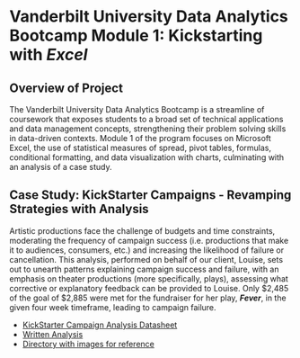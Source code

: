 # **Vanderbilt University Data Analytics Bootcamp Module 1: Kickstarting with _Excel_**

## Overview of Project
 The Vanderbilt University Data Analytics Bootcamp is a streamline of coursework that exposes students to a broad set of technical applications and data management concepts, strengthening their problem solving skills in data-driven contexts. Module 1 of the program focuses on Microsoft Excel, the use of statistical measures of spread, pivot tables, formulas, conditional formatting, and data visualization with charts, culminating with an analysis of a case study.

## Case Study: KickStarter Campaigns - Revamping Strategies with Analysis 
 Artistic productions face the challenge of budgets and time constraints, moderating the frequency of campaign success (i.e. productions that make it to audiences, consumers, etc.) and increasing the likelihood of failure or cancellation.  This analysis, performed on behalf of our client, Louise, sets out to unearth patterns explaining campaign success and failure, with an emphasis on theater productions (more specifically, plays), assessing what corrective or explanatory feedback can be provided to Louise. Only $2,485 of the goal of $2,885 were met for the fundraiser for her play, **_Fever_**, in the given four week timeframe, leading to campaign failure. 

 - [KickStarter Campaign Analysis Datasheet](KickStarter_Challenge.xlsx)
 - [Written Analysis](ProjectOverview_KickStarter.md)
 - [Directory with images for reference](Resources)

